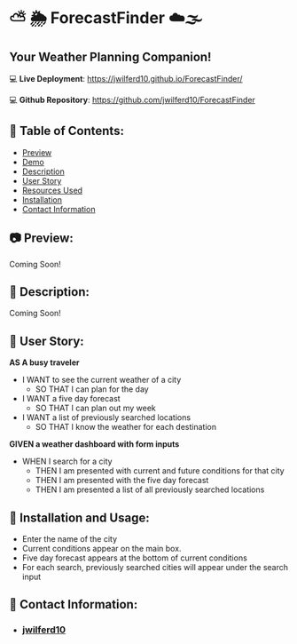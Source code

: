 # ⛅ 🌦️ ForecastFinder ☁️🌫️

## Your Weather Planning Companion!

:computer: **Live Deployment**: https://jwilferd10.github.io/ForecastFinder/

:computer: **Github Repository**: https://github.com/jwilferd10/ForecastFinder

## :open_file_folder: Table of Contents:
  - [Preview](#camera-preview)
  - [Demo](#movie_camera-demo)
  - [Description](#wave-description)
  - [User Story](#book-user-story)
  - [Resources Used](#floppy_disk-resources-used)
  - [Installation](#minidisc-installation-and-usage)
  - [Contact Information](#e-mail-contact-information)

## :camera: Preview:
Coming Soon!

## :wave: Description: 
Coming Soon!

## :book: User Story:
**AS A  busy traveler**
- I WANT to see the current weather of a city 
  - SO THAT I can plan for the day
- I WANT a five day forecast 
  - SO THAT I can plan out my week
- I WANT a list of previously searched locations
  - SO THAT I know the weather for each destination 

**GIVEN a weather dashboard with form inputs**
- WHEN I search for a city
  - THEN I am presented with current and future conditions for that city
  - THEN I am presented with the five day forecast 
  - THEN I am presented a list of all previously searched locations

## :minidisc: Installation and Usage:
   - Enter the name of the city
   - Current conditions appear on the main box.
   - Five day forecast appears at the bottom of current conditions
   - For each search, previously searched cities will appear under the search input
  
## :e-mail: Contact Information:
- ### [jwilferd10](https://github.com/jwilferd10)
